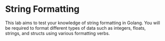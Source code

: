 # String Formatting

This lab aims to test your knowledge of string formatting in Golang. You will be required to format different types of data such as integers, floats, strings, and structs using various formatting verbs.
